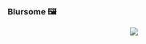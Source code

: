 ### Blursome 🖼️ 
<p align="center">
<img src="https://hits.seeyoufarm.com/api/count/incr/badge.svg?url=https://github.com/BluringOther&count_bg=%2391A3D9&title_bg=%23254159&icon=&icon_color=%2391A3D9&title=%E2%9D%A4%EF%B8%8F&edge_flat=false"/>
</p>
